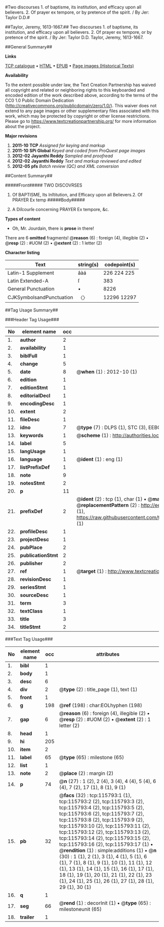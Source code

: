 #Two discourses 1. of baptisme, its institution, and efficacy upon all believers. 2. Of prayer ex tempore, or by pretence of the spirit. / By Jer: Taylor D.D.#

##Taylor, Jeremy, 1613-1667.##
Two discourses 1. of baptisme, its institution, and efficacy upon all believers. 2. Of prayer ex tempore, or by pretence of the spirit. / By Jer: Taylor D.D.
Taylor, Jeremy, 1613-1667.

##General Summary##

**Links**

[TCP catalogue](http://www.ota.ox.ac.uk/tcp/)  • 
[HTML](http://tei.it.ox.ac.uk/tcp/Texts-HTML/free/A95/A95514.html)  • 
[EPUB](http://tei.it.ox.ac.uk/tcp/Texts-EPUB/free/A95/A95514.epub) • 
[Page images (Historical Texts)](https://historicaltexts.jisc.ac.uk/eebo-99863585e)

**Availability**

To the extent possible under law, the Text Creation Partnership has waived all copyright and related or neighboring rights to this keyboarded and encoded edition of the work described above, according to the terms of the CC0 1.0 Public Domain Dedication (http://creativecommons.org/publicdomain/zero/1.0/). This waiver does not extend to any page images or other supplementary files associated with this work, which may be protected by copyright or other license restrictions. Please go to https://www.textcreationpartnership.org/ for more information about the project.

**Major revisions**

1. __2011-10__ __TCP__ *Assigned for keying and markup*
1. __2011-10__ __SPi Global__ *Keyed and coded from ProQuest page images*
1. __2012-02__ __Jayanthi Reddy__ *Sampled and proofread*
1. __2012-02__ __Jayanthi Reddy__ *Text and markup reviewed and edited*
1. __2012-05__ __pfs__ *Batch review (QC) and XML conversion*

##Content Summary##

#####Front#####
TWO DISCOVRSES
1. Of BAPTISME, Its Inſtitution, and Efficacy upon all Believers.2. Of PRAYER Ex temp
#####Body#####

1. A Diſcourſe concerning PRAYER Ex tempore, &c.

**Types of content**

  * Oh, Mr. Jourdain, there is **prose** in there!

There are 6 **omitted** fragments! 
 @__reason__ (6) : foreign (4), illegible (2)  •  @__resp__ (2) : #UOM (2)  •  @__extent__ (2) : 1 letter (2)

**Character listing**


|Text|string(s)|codepoint(s)|
|---|---|---|
|Latin-1 Supplement|âàá|226 224 225|
|Latin Extended-A|ſ|383|
|General Punctuation|•|8226|
|CJKSymbolsandPunctuation|〈〉|12296 12297|

##Tag Usage Summary##

###Header Tag Usage###

|No|element name|occ|attributes|
|---|---|---|---|
|1.|__author__|2||
|2.|__availability__|1||
|3.|__biblFull__|1||
|4.|__change__|5||
|5.|__date__|8| @__when__ (1) : 2012-10 (1)|
|6.|__edition__|1||
|7.|__editionStmt__|1||
|8.|__editorialDecl__|1||
|9.|__encodingDesc__|1||
|10.|__extent__|2||
|11.|__fileDesc__|1||
|12.|__idno__|7| @__type__ (7) : DLPS (1), STC (3), EEBO-CITATION (1), PROQUEST (1), VID (1)|
|13.|__keywords__|1| @__scheme__ (1) : http://authorities.loc.gov/ (1)|
|14.|__label__|5||
|15.|__langUsage__|1||
|16.|__language__|1| @__ident__ (1) : eng (1)|
|17.|__listPrefixDef__|1||
|18.|__note__|9||
|19.|__notesStmt__|2||
|20.|__p__|11||
|21.|__prefixDef__|2| @__ident__ (2) : tcp (1), char (1)  •  @__matchPattern__ (2) : ([0-9\-]+):([0-9IVX]+) (1), (.+) (1)  •  @__replacementPattern__ (2) : http://eebo.chadwyck.com/downloadtiff?vid=$1&page=$2 (1), https://raw.githubusercontent.com/textcreationpartnership/Texts/master/tcpchars.xml#$1 (1)|
|22.|__profileDesc__|1||
|23.|__projectDesc__|1||
|24.|__pubPlace__|2||
|25.|__publicationStmt__|2||
|26.|__publisher__|2||
|27.|__ref__|1| @__target__ (1) : http://www.textcreationpartnership.org/docs/. (1)|
|28.|__revisionDesc__|1||
|29.|__seriesStmt__|1||
|30.|__sourceDesc__|1||
|31.|__term__|3||
|32.|__textClass__|1||
|33.|__title__|3||
|34.|__titleStmt__|2||


###Text Tag Usage###

|No|element name|occ|attributes|
|---|---|---|---|
|1.|__bibl__|1||
|2.|__body__|1||
|3.|__desc__|6||
|4.|__div__|2| @__type__ (2) : title_page (1), text (1)|
|5.|__front__|1||
|6.|__g__|198| @__ref__ (198) : char:EOLhyphen (198)|
|7.|__gap__|6| @__reason__ (6) : foreign (4), illegible (2)  •  @__resp__ (2) : #UOM (2)  •  @__extent__ (2) : 1 letter (2)|
|8.|__head__|1||
|9.|__hi__|205||
|10.|__item__|2||
|11.|__label__|65| @__type__ (65) : milestone (65)|
|12.|__list__|1||
|13.|__note__|2| @__place__ (2) : margin (2)|
|14.|__p__|74| @__n__ (27) : 1 (2), 2 (4), 3 (4), 4 (4), 5 (4), 6 (4), 7 (2), 17 (1), 8 (1), 9 (1)|
|15.|__pb__|32| @__facs__ (32) : tcp:115793:1 (1), tcp:115793:2 (2), tcp:115793:3 (2), tcp:115793:4 (2), tcp:115793:5 (2), tcp:115793:6 (2), tcp:115793:7 (2), tcp:115793:8 (2), tcp:115793:9 (2), tcp:115793:10 (2), tcp:115793:11 (2), tcp:115793:12 (2), tcp:115793:13 (2), tcp:115793:14 (2), tcp:115793:15 (2), tcp:115793:16 (2), tcp:115793:17 (1)  •  @__rendition__ (1) : simple:additions (1)  •  @__n__ (30) : 1 (1), 2 (1), 3 (1), 4 (1), 5 (1), 6 (1), 7 (1), 8 (1), 9 (1), 10 (1), 11 (1), 12 (1), 13 (1), 14 (1), 15 (1), 16 (1), 17 (1), 18 (1), 19 (1), 20 (1), 21 (1), 22 (1), 23 (1), 24 (1), 25 (1), 26 (1), 27 (1), 28 (1), 29 (1), 30 (1)|
|16.|__q__|1||
|17.|__seg__|66| @__rend__ (1) : decorInit (1)  •  @__type__ (65) : milestoneunit (65)|
|18.|__trailer__|1||
